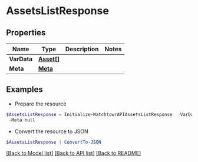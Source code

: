 # AssetsListResponse
## Properties

Name | Type | Description | Notes
------------ | ------------- | ------------- | -------------
**VarData** | [**Asset[]**](Asset.md) |  | 
**Meta** | [**Meta**](Meta.md) |  | 

## Examples

- Prepare the resource
```powershell
$AssetsListResponse = Initialize-WatchtowrAPIAssetsListResponse  -VarData [{&quot;type&quot;:&quot;repository&quot;,&quot;source&quot;:&quot;Initial Data&quot;,&quot;status&quot;:&quot;verified&quot;,&quot;created_at&quot;:&quot;2021-11-22T22:17:12.000Z&quot;,&quot;id&quot;:&quot;1&quot;,&quot;country&quot;:null,&quot;platform&quot;:null,&quot;provider&quot;:&quot;test provider&quot;,&quot;url&quot;:null,&quot;name&quot;:&quot;test name&quot;,&quot;businessUnits&quot;:[],&quot;discovery_reason&quot;:&quot;discovery reason test data&quot;,&quot;owner&quot;:&quot;test owner&quot;,&quot;live&quot;:null,&quot;sub_type&quot;:null,&quot;super_type&quot;:null,&quot;metadata&quot;:{}},{&quot;type&quot;:&quot;repository&quot;,&quot;source&quot;:&quot;module-github-enumeration-v0.1&quot;,&quot;status&quot;:&quot;verified&quot;,&quot;created_at&quot;:&quot;2021-11-22T22:17:12.000Z&quot;,&quot;id&quot;:&quot;10&quot;,&quot;country&quot;:null,&quot;platform&quot;:null,&quot;provider&quot;:&quot;github&quot;,&quot;url&quot;:&quot;https://github.com&quot;,&quot;name&quot;:&quot;test-name&quot;,&quot;businessUnits&quot;:[],&quot;discovery_reason&quot;:null,&quot;owner&quot;:&quot;test-owner&quot;,&quot;live&quot;:null,&quot;sub_type&quot;:null,&quot;super_type&quot;:null,&quot;metadata&quot;:{}},{&quot;type&quot;:&quot;subdomain&quot;,&quot;source&quot;:&quot;subdomain.example.com&quot;,&quot;status&quot;:&quot;VerifiedOutOfScope&quot;,&quot;created_at&quot;:&quot;2022-01-20T19:15:56.000Z&quot;,&quot;id&quot;:&quot;4678&quot;,&quot;country&quot;:null,&quot;platform&quot;:null,&quot;provider&quot;:null,&quot;url&quot;:null,&quot;name&quot;:&quot;subdomain.example.com&quot;,&quot;businessUnits&quot;:[],&quot;discovery_reason&quot;:null,&quot;owner&quot;:null,&quot;live&quot;:false,&quot;sub_type&quot;:null,&quot;super_type&quot;:null,&quot;metadata&quot;:{}},{&quot;type&quot;:&quot;cloudAsset&quot;,&quot;source&quot;:&quot;test-module-controller-1-0&quot;,&quot;status&quot;:&quot;verified&quot;,&quot;created_at&quot;:&quot;2024-06-05T02:31:28.000Z&quot;,&quot;id&quot;:&quot;1&quot;,&quot;country&quot;:null,&quot;platform&quot;:null,&quot;provider&quot;:null,&quot;url&quot;:&quot;123.123.123.123&quot;,&quot;name&quot;:&quot;example-cloudAsset-1&quot;,&quot;businessUnits&quot;:[],&quot;discovery_reason&quot;:null,&quot;owner&quot;:null,&quot;live&quot;:false,&quot;sub_type&quot;:&quot;Amazon RDS&quot;,&quot;super_type&quot;:&quot;Databases&quot;,&quot;metadata&quot;:{}}] `
 -Meta null
```

- Convert the resource to JSON
```powershell
$AssetsListResponse | ConvertTo-JSON
```

[[Back to Model list]](../README.md#documentation-for-models) [[Back to API list]](../README.md#documentation-for-api-endpoints) [[Back to README]](../README.md)

